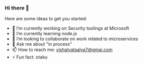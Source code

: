 ### Hi there 👋



Here are some ideas to get you started:

- 🔭 I’m currently working on Security toolings at Microsoft
- 🌱 I’m currently learning node.js
- 👯 I’m looking to collaborate on work related to microservices
- 💬 Ask me about "in process"
- 📫 How to reach me: vishalvatsalya7@gmai.com
- ⚡ Fun fact: otaku

